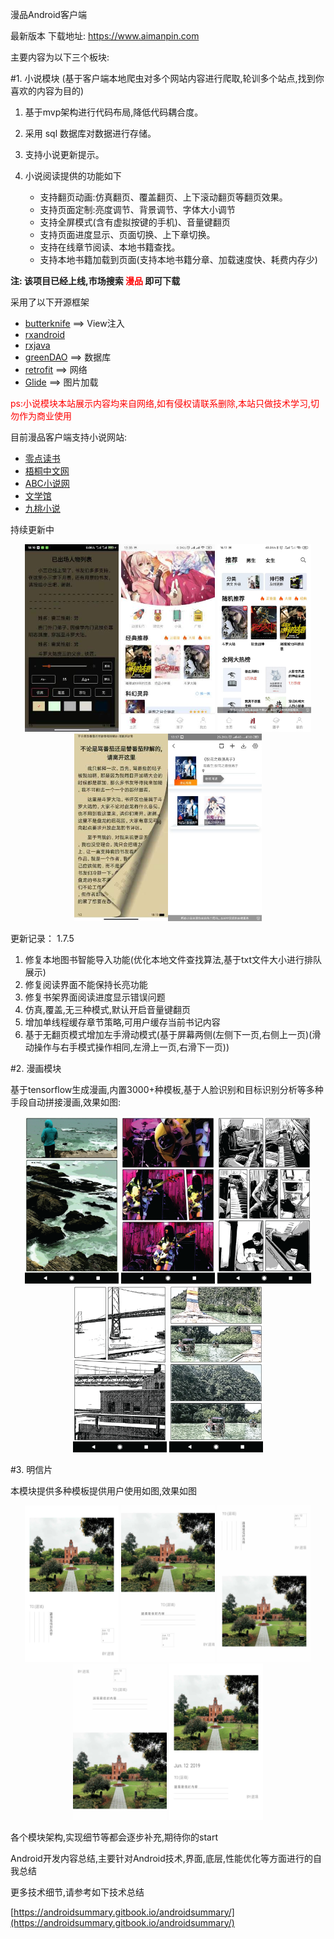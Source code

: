 漫品Android客户端

最新版本 下载地址: https://www.aimanpin.com

主要内容为以下三个板块:

#1. 小说模块
(基于客户端本地爬虫对多个网站内容进行爬取,轮训多个站点,找到你喜欢的内容为目的)

1. 基于mvp架构进行代码布局,降低代码耦合度。
2. 采用 sql 数据库对数据进行存储。
4. 支持小说更新提示。
5. 小说阅读提供的功能如下

   * 支持翻页动画:仿真翻页、覆盖翻页、上下滚动翻页等翻页效果。
   * 支持页面定制:亮度调节、背景调节、字体大小调节
   * 支持全屏模式(含有虚拟按键的手机)、音量键翻页
   * 支持页面进度显示、页面切换、上下章切换。
   * 支持在线章节阅读、本地书籍查找。
   * 支持本地书籍加载到页面(支持本地书籍分章、加载速度快、耗费内存少)

**注: 该项目已经上线,市场搜索 <font color=red>漫品</font> 即可下载**

采用了以下开源框架

* [butterknife](https://github.com/JakeWharton/butterknife)    ==>    View注入
* [rxandroid](https://github.com/ReactiveX/RxAndroid)
* [rxjava](https://github.com/ReactiveX/RxJava)
* [greenDAO](https://github.com/greenrobot/greenDAO)    ==>    数据库
* [retrofit](https://github.com/square/retrofit)  ==> 网络
* [Glide](https://github.com/bumptech/glide)    ==>    图片加载


<font color=red>ps:小说模块本站展示内容均来自网络,如有侵权请联系删除,本站只做技术学习,切勿作为商业使用</font>

目前漫品客户端支持小说网站:

- [零点读书](https://www.lingdiankanshu.co)
- [梧桐中文网](http://www.wzzw.la)
- [ABC小说网](https://www.yb3.cc)
- [文学馆](https://www.xwxguan.com)
- [九桃小说](https://www.9txs.com/)

持续更新中

<div align="center">
<img src="pictures/xiaoshuo01.jpeg" width="150" height="300"/> <img src="pictures/xiaoshuo02.jpeg" width="150" height="300"/> <img src="pictures/xiaoshuo03.jpeg" width="150" height="300"/> <img src="pictures/xiaoshuo04.jpeg" width="150" height="300"/><img src="pictures/xiaoshuo05.jpeg" width="150" height="300"/>
</div>

更新记录：
1.7.5
1. 修复本地图书智能导入功能(优化本地文件查找算法,基于txt文件大小进行排队展示)
2. 修复阅读界面不能保持长亮功能
3. 修复书架界面阅读进度显示错误问题
4. 仿真,覆盖,无三种模式,默认开启音量键翻页
5. 增加单线程缓存章节策略,可用户缓存当前书记内容
6. 基于无翻页模式增加左手滑动模式(基于屏幕两侧(左侧下一页,右侧上一页)(滑动操作与右手模式操作相同,左滑上一页,右滑下一页))


#2. 漫画模块

基于tensorflow生成漫画,内置3000+种模板,基于人脸识别和目标识别分析等多种手段自动拼接漫画,效果如图:

<div align="center">
<img src="pictures/manhua.png" width="150"/> <img src="pictures/manhua_1.png" width="150"/> <img src="pictures/manhua_2.png" width="150"/> <img src="pictures/manhua_3.png" width="150"/> <img src="pictures/manhua_4.png" width="150"/>
</div>

#3. 明信片

本模块提供多种模板提供用户使用如图,效果如图

<div align="center">
<img src="pictures/pic_template2.jpg" width="150" height="250"/> <img src="pictures/pic_template3.jpg" width="150" height="250"/> <img src="pictures/pic_template5.jpg" width="150" height="250"/> <img src="pictures/pic_template6.jpg" width="150" height="250"/> <img src="pictures/pic_template8.jpg" width="150" height="250"/>
</div>


各个模块架构,实现细节等都会逐步补充,期待你的start

Android开发内容总结,主要针对Android技术,界面,底层,性能优化等方面进行的自我总结

更多技术细节,请参考如下技术总结

[https://androidsummary.gitbook.io/androidsummary/](https://androidsummary.gitbook.io/androidsummary/)
